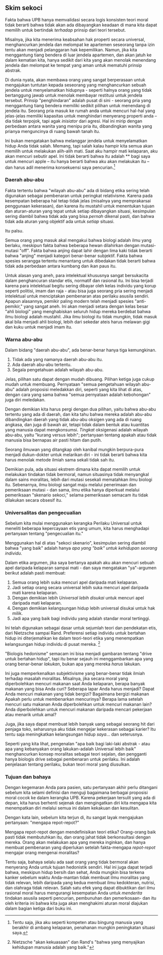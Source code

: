 ## Skim sekoci

Fakta bahwa UPB hanya memvalidasi secara logis konsisten teori moral tidak berarti bahwa tidak akan ada dibayangkan keadaan di mana kita dapat memilih untuk bertindak *terhadap* prinsip dari teori tersebut.

Misalnya, jika kita menerima keabsahan hak properti secara universal, menghancurkan jendela dan melompat ke apartemen seseorang tanpa izin tentu akan menjadi pelanggaran hak kepemilikan. Namun, jika kita menggantung tiang bendera di luar jendela apartemen, dan akan jatuh ke dalam kematian kita, hanya sedikit dari kita yang akan menolak menendang jendela dan melompat ke tempat yang aman untuk mematuhi prinsip abstrak.

Di dunia nyata, akan membawa orang yang sangat berperasaan untuk mengajukan tuntutan kepada seseorang yang menghancurkan sebuah jendela untuk menyelamatkan hidupnya - seperti halnya orang yang tidak bertanggung jawab untuk menolak membayar restitusi untuk jendela tersebut. Prinsip "penghindaran" adalah pusat di sini - seorang pria yang menggantung tiang bendera memiliki sedikit pilihan untuk menendang di jendela itu. Seorang pria masuk ke rumah anda untuk mencuri hal-hal yang jelas-jelas memiliki kapasitas untuk menghindari menyerang properti anda – dia tidak terpojok, tapi agak *inisiator* dari agresi. Hal ini mirip dengan perbedaan antara wanita yang menipu pria itu, dibandingkan wanita yang prianya menguncinya di ruang bawah tanah itu.

Ini bukan mengatakan bahwa melanggar jendela untuk menyelamatkan hidup Anda tidak salah. Memang, tapi salah kalau hampir kita semua akan memilih untuk melakukan alih-alih mati. Saat aku hampir mati kelaparan, aku akan mencuri sebutir apel. Ini tidak berarti bahwa itu adalah ** bagi saya untuk mencuri apple – itu hanya berarti bahwa aku akan melakukan itu – dan harus adil menerima konsekuensi saya pencurian.[^10]

### Daerah abu-abu

Fakta tertentu bahwa "wilayah abu-abu" ada di bidang etika sering telah digunakan sebagai pembenaran untuk peringkat relativisme. Karena pada kesempatan beberapa hal tetap tidak jelas (misalnya yang memprakarsai penggunaan kekerasan), dan karena itu mustahil untuk menentukan tujuan dan aturan-aturan yang tepat untuk setiap dibayangkan situasi, kesimpulan sering diambil bahwa tidak ada yang bisa *pernah* dikenal pasti, dan bahwa tidak ada aturan yang objektif ada untuk *setiap* situasi.

Itu palsu.

Semua orang yang masuk akal mengakui bahwa biologi adalah ilmu yang berlaku, meskipun fakta bahwa beberapa hewan dilahirkan dengan mutasi-mutasi "off". Fakta bahwa anjing dapat lahir dengan lima kaki tidak berarti bahwa "anjing" menjadi kategori benar-benar subjektif. Fakta bahwa spesies serangga tertentu menantang untuk dibedakan tidak berarti bahwa tidak ada perbedaan antara kumbang dan ikan paus itu.

Untuk alasan yang aneh, para intelektual khususnya sangat bersukacita dalam penghancuran standar etis, normatif dan rasional itu. Ini bisa terjadi karena para intelektual begitu sering dibayar oleh kelas individu yang korup seperti politisi, imam dan raja - atau bisa juga seorang pria sering menjadi intelektual untuk menciptakan pembenaran atas perilaku asusila sendiri. Apapun alasannya, pemikir paling modern telah menjadi spesies "anti-pemikir," yang sangat aneh. Ini akan menjadi setara dengan kelas besar "ahli biologi" yang menghabiskan seluruh hidup mereka berdebat bahwa ilmu biologi adalah mustahil. Jika ilmu biologi itu tidak mungkin, tidak masuk akal bila menjadi ahli biologi, lebih dari sekedar ateis harus melawan gigi dan kuku untuk menjadi imam itu.

### Warna abu-abu

Dalam bidang "daerah abu-abu", ada benar-benar hanya tiga kemungkinan.

1. Tidak ada yang namanya daerah abu-abu itu.
2. Ada daerah abu-abu tertentu.
3. Segala pengetahuan adalah wilayah abu-abu.

Jelas, pilihan satu dapat dengan mudah dibuang. Pilihan ketiga juga cukup mudah untuk membuang. Pernyataan "semua pengetahuan wilayah abu-abu" adalah proposisi meledakkan diri, seperti yang kita lihat di atas, dengan cara yang sama bahwa "semua pernyataan adalah kebohongan" juga diri meledakan.

Dengan demikian kita harus pergi dengan dua pilihan, yaitu bahwa abu-abu tertentu yang ada di daerah, dan kita tahu bahwa mereka adalah abu-abu dibandingkan daerah yang tidak abu-abu oksigen yang ada di ruang angkasa, dan juga di bawah air, tetapi tidak dalam bentuk atau kuantitas yang manusia dapat mengkonsumsi. *Tingkat* oksigenasi adalah wilayah abu-abu, yaitu "kurang versus lebih"; pertanyaan tentang apakah atau tidak manusia bisa bernapas air pasti hitam dan putih.

Seorang ilmuwan yang ditangkap oleh kanibal mungkin berpura-pura menjadi dukun-dokter untuk melarikan diri - ini tidak berarti bahwa kita harus menolak metode ilmiah sama sekali tidak sah itu.

Demikian pula, ada situasi ekstrem dimana kita dapat memilih untuk melakukan tindakan tidak bermoral, namun situasinya tidak menyangkal dalam sains moralitas, lebih dari mutasi sesekali mematahkan ilmu biologi itu. Sebenarnya, ilmu biologi sangat maju melalui penerimaan dan pemeriksaan mutasi - dan sama, ilmu etika hanya diperkuat melalui pemeriksaan "skenario sekoci," selama pemeriksaan semacam itu tidak dilakukan secara obsesif itu.

### Universalitas dan pengecualian

Sebelum kita mulai menggunakan kerangka Perilaku Universal untuk meneliti beberapa kepercayaan etis yang umum, kita harus menghadapi pertanyaan tentang "pengecualian itu."

Menggunakan hal di atas "sekoci skenario", kesimpulan sering diambil bahwa "yang baik" adalah hanya *apa yang "baik" untuk kehidupan seorang individu*.

Dalam etika argumen, jika saya bertanya apakah aku akan mencuri sebuah apel daripada kelaparan sampai mati - dan saya mengatakan "ya"-argumen berikut adalah pasti membuat:

1. Semua orang lebih suka mencuri apel daripada mati kelaparan.
2. Jadi setiap orang secara universal lebih suka mencuri apel daripada mati karena kelaparan.
3. Dengan demikian lebih *Universal lebih disukai* untuk mencuri apel daripada mati kelaparan.
4. Dengan demikian kelangsungan hidup lebih universal disukai untuk hak milik.
5. Jadi apa yang baik bagi individu yang adalah standar moral tertinggi.

Ini telah digunakan sebagai dasar untuk sejumlah teori dan pendekatan etis, dari Nietzsche sampai Rand. Preferensi setiap individu untuk bertahan hidup ini diterjemahkan ke dalam teori-teori etika yang menempatkan kelangsungan hidup individu di pusat mereka. [^11]

"Biologis hedonisme" semacam ini bisa menjadi gambaran tentang "drive untuk bertahan hidup", tapi itu benar sejauh ini menggambarkan apa yang orang benar-benar *lakukan*, bukan apa yang mereka *harus* lakukan.

Ini juga memperkenalkan subjektivisme yang benar-benar tidak ilmiah terhadap masalah moralitas. Misalnya, jika secara moral yang diperbolehkan mencuri makanan saat Anda kelaparan, berapa banyak makanan yang bisa Anda curi? Seberapa lapar Anda harus menjadi? Dapat Anda mencuri makanan yang tidak bergizi? Bagaimana bergizi makanan Apakah perlu untuk membenarkan mencurinya? Berapa lama setelah mencuri satu makanan Anda diperbolehkan untuk mencuri makanan lain? Anda diperbolehkan untuk mencuri makanan daripada mencari pekerjaan atau menarik untuk amal?

Juga, jika saya dapat membuat lebih banyak uang sebagai seorang hit dari penjaga toko, seharusnya aku tidak mengejar kekerasan sebagai karier? Itu tentu saja meningkatkan kelangsungan hidup *saya*... dan seterusnya.

Seperti yang kita lihat, pengenalan "apa baik bagi laki-laki abstrak - atau apa yang kebanyakan orang lakukan-adalah Universal lebih baik" menghancurkan konsep moralitas sebagai teori sejalan, dan pengganti hanya biologis drive sebagai pembenaran untuk perilaku. Ini adalah penjelasan tentang perilaku, bukan teori moral yang diusulkan.

### Tujuan dan bahaya

Dengan kegemaran Anda para pasien, satu pertanyaan akhir perlu ditangani sebelum kita selami definisi dan menguji bagaimana berbagai proposisi moral cocok ke dalam kerangka UPB. Karena pekerjaan tersulit yang ada di depan, kita harus berhenti sejenak dan mengingatkan diri kita mengapa kita menempatkan diri melalui semua ini dalam kekakuan dan kesulitan.

Dengan kata lain, sebelum kita terjun di, itu sangat layak mengajukan pertanyaan: "mengapa repot-repot?"

Mengapa repot-repot dengan mendefinisikan teori etika? Orang-orang baik pasti tidak membutuhkan itu, dan orang jahat tidak berkonsultasi dengan mereka. Orang akan melakukan apa yang mereka inginkan, dan hanya membuat pembenaran yang diperlukan setelah fakta-mengapa *repot-repot* mengajar orang mengenai moralitas?

Tentu saja, bahaya selalu ada saat orang yang tidak bermoral akan menyerang Anda untuk tujuan hedonistik sendiri. Hal ini juga dapat terjadi bahwa, meskipun hidup bersih dan sehat, Anda mungkin bisa terkena kanker sebelum waktu Anda-mantan tidak membuat ilmu moralitas yang tidak relevan, lebih daripada yang kedua membuat ilmu kedokteran, nutrisi, dan olahraga tidak relevan. Salah satu efek yang dapat dibuktikan dari ilmu rasional moral harus mengurangi kesempatan Anda untuk *menderita* tindakan asusila seperti pencurian, pembunuhan dan pemerkosaan- dan itu oleh kriteria ini bahwa kita juga akan menghakimi aturan moral diajukan dalam bagian ketiga dari buku ini.

[^10]: Tentu saja, jika aku seperti kompeten atau bingung manusia yang berakhir di ambang kelaparan, penahanan mungkin peningkatan situasi saya.

[^11]: Nietzsche "akan kekuasaan" dan Rand's "bahwa yang menyajikan kehidupan manusia adalah yang baik."
